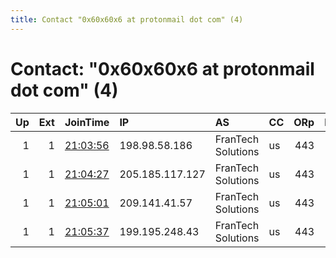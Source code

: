 ```yaml
---
title: Contact "0x60x60x6 at protonmail dot com" (4)
---
```


# Contact: "0x60x60x6 at protonmail dot com" (4)

|   Up |   Ext | JoinTime                                                                                            | IP              | AS                 | CC   |   ORp |   Dirp | OS    | Version   | Nickname   |   eFamMembers |
|-----:|------:|:----------------------------------------------------------------------------------------------------|:----------------|:-------------------|:-----|------:|-------:|:------|:----------|:-----------|--------------:|
|    1 |     1 | [21:03:56](https://metrics.torproject.org/rs.html#details/FE9EB4BF8BAA2AFB8660D6A70B9856BF4D53C4A4) | 198.98.58.186   | FranTech Solutions | us   |   443 |      0 | Linux | 0.4.4.5   | torexit16  |             3 |
|    1 |     1 | [21:04:27](https://metrics.torproject.org/rs.html#details/E81BF86052B015B2183D3372966A9E73B1467A79) | 205.185.117.127 | FranTech Solutions | us   |   443 |      0 | Linux | 0.4.4.5   | torexit17  |             3 |
|    1 |     1 | [21:05:01](https://metrics.torproject.org/rs.html#details/188648FB22FECA6103FC56897738A7C92318137D) | 209.141.41.57   | FranTech Solutions | us   |   443 |      0 | Linux | 0.4.4.5   | torexit14  |             2 |
|    1 |     1 | [21:05:37](https://metrics.torproject.org/rs.html#details/2933D6BA6F9AA8E6F15972A4F7C0777FEC1DBEE2) | 199.195.248.43  | FranTech Solutions | us   |   443 |      0 | Linux | 0.4.4.5   | torexit15  |             4 |
